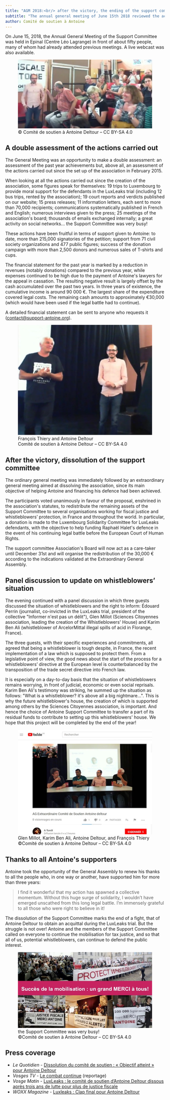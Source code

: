 ```yaml
---
title: "AGM 2018:<br/> after the victory, the ending of the support committee"
subtitle: "The annual general meeting of June 15th 2018 reviewed the action of the support committee. After Antoine's judicial victory, the dissolution of the association was voted. The evening continued with a panel discussion where three guests discussed the situation of whistleblowers and the right to inform."
author: Comité de soutien à Antoine
---
```



On June 15, 2018, the Annual General Meeting of the Support Committee was held in Epinal (Centre Léo Lagrange) in front of about fifty people, many of whom had already attended previous meetings. A live webcast was also available.

<figure>
  <img src="/images/news/2018-09-19-ag.jpg" alt="Antoine, standing at the side of members, clapping"/>
  <figcaption>&copy; Comité de soutien à Antoine Deltour – CC BY-SA 4.0</figcaption>
</figure>

## A double assessment of the actions carried out

The General Meeting was an opportunity to make a double assessment: an assessment of the past year achievements but, above all, an assessment of the actions carried out since the set up of the association in February 2015. 

When looking at all the actions carried out since the creation of the association, some figures speak for themselves: 19 trips to Luxembourg to provide moral support for the defendants in the LuxLeaks trial (including 12 bus trips, rented by the association); 19 court reports and verdicts published on our website; 15 press releases; 11 information letters, each sent to more than 70,000 recipients; communications systematically published in French and English; numerous interviews given to the press; 25 meetings of the association's board; thousands of emails exchanged internally; a great activity on social networks... the Support Committee was very busy!

These actions have been fruitful in terms of support given to Antoine: to date, more than 215,000 signatories of the petition; support from 71 civil society organizations and 477 public figures; success of the donation campaign with more than 2,500 donors and numerous sales of T-shirts and cups.

The financial statement for the past year is marked by a reduction in revenues (notably donations) compared to the previous year, while expenses continued to be high due to the payment of Antoine's lawyers for the appeal in cassation. The resulting negative result is largely offset by the cash accumulated over the past two years. In three years of existence, the cumulative income is around 90 000 €. The largest share of the expenditure covered legal costs. The remaining cash amounts to approximately €30,000 (which would have been used if the legal battle had to continue). 

A detailed financial statement can be sent to anyone who requests it (contact@support-antoine.org).


<figure>
  <img src="/images/news/2018-09-19-francois-antoine.jpg" alt="François Thiery presents the assessment of the Comité de soutien, Antoine stands at his side"/>
  <figcaption>François Thiery and Antoine Deltour<br/>Comité de soutien à Antoine Deltour – CC BY-SA 4.0</figcaption>
</figure>

## After the victory, dissolution of the support committee

The ordinary general meeting was immediately followed by an extraordinary general meeting aimed at dissolving the association, since its main objective of helping Antoine and financing his defence had been achieved.

The participants voted unanimously in favour of the proposal, enshrined in the association's statutes, to redistribute the remaining assets of the Support Committee to several organisations working for fiscal justice and whistleblowers’ protection, in France and throughout the world. In particular, a donation is made to the Luxembourg Solidarity Committee for LuxLeaks defendants, with the objective to help funding Raphaël Halet's defence in the event of his continuing legal battle before the European Court of Human Rights. 

The support committee Association's Board will now act as a care-taker until December 31st and will organise the redistribution of the 30,000 € according to the indications validated at the Extraordinary General Assembly.


## Panel discussion to update on whistleblowers’ situation

The evening continued with a panel discussion in which three guests discussed the situation of whistleblowers and the right to inform: Édouard Perrin (journalist, co-invicted in the LuxLeaks trial, president of the collective "Informer n'est pas un délit"), Glen Millot (Sciences Citoyennes association, leading the creation of the Whistleblowers' House) and Karim Ben Ali (whistleblower of ArcelorMittal illegal spills of acid in Florange, France). 

The three guests, with their specific experiences and commitments, all agreed that being a whistleblower is tough despite, in France, the recent implementation of a law which is supposed to protect them. From a legislative point of view, the good news about the start of the process for a whistleblowers’ directive at the European level is counterbalanced by the transposition of the trade secret directive into French law. 

It is especially on a day-to-day basis that the situation of whistleblowers remains worrying, in front of judicial, economic or even social reprisals. Karim Ben Ali's testimony was striking, he summed up the situation as follows: "What is a whistleblower? it's above all a big nightmare...". This is why the future whistleblower's house, the creation of which is supported among others by the Sciences Citoyennes association, is important. And hence the choice of Antoine Support Committee to transfer a part of its residual funds to contribute to setting up this whistleblowers' house. We hope that this project will be completed by the end of the year!


<figure>
  <img src="/images/news/2018-09-19-table-ronde.jpg" alt="The fours participants of the discusssion panel, sitting"/>
  <figcaption>Glen Millot, Karim Ben Ali, Antoine Deltour, and François Thiery<br/>&copy;Comité de soutien à Antoine Deltour – CC BY-SA 4.0</figcaption>
</figure>

## Thanks to all Antoine's supporters

Antoine took the opportunity of the General Assembly to renew his thanks to all the people who, in one way or another, have supported him for more than three years:

> I find it wonderful that my action has spawned a collective momentum. Without this huge surge of solidarity, I wouldn’t have emerged unscathed from this long legal battle. I’m immensely grateful to all those who were right to believe in it! 

The dissolution of the Support Committee marks the end of a fight, that of Antoine Deltour to obtain an acquittal during the LuxLeaks trial. But the struggle is not over! Antoine and the members of the Support Committee called on everyone to continue the mobilisation for tax justice, and so that all of us, potential whistleblowers, can continue to defend the public interest.

<figure>
  <img src="/images/news/2018-09-19-patchwork.jpg" alt="Patchwork of pictures shot during the various mobilization events, with a legend saying “Success of the mobilisation, a big THANKS to you all!”"/>
  <figcaption>the Support Committee was very busy!<br/>&copy;Comité de soutien à Antoine Deltour – CC BY-SA 4.0</figcaption>
</figure>

## Press coverage

- _Le Quotidien_ - [Dissolution du comité de soutien : « Objectif atteint » pour Antoine Deltour](http://www.lequotidien.lu/grande-region/dissolution-du-comite-de-soutien-objectif-atteint-pour-antoine-deltour/)
- _Vosges TV_ - [Le combat continue](https://www.vosgestelevision.tv/info/info/Combat-continue-1KJ6O9VLt9.html) (reportage)
- _Vosge Matin_ - [LuxLeaks : le comité de soutien d’Antoine Deltour dissous après trois ans de lutte pour plus de justice fiscale](https://www.vosgesmatin.fr/edition-d-epinal/2018/06/18/luxleaks-le-comite-de-soutien-d-antoine-deltour-dissous-apres-trois-ans-de-lutte-pour-plus-de-justice-fiscale)
- _WOXX Magazine_ - [Luxleaks : Clap final pour Antoine Deltour](http://www.woxx.lu/luxleaks-clap-final-pour-antoine-deltour/)
